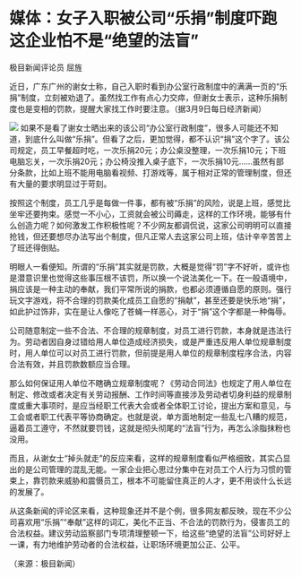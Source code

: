 # 媒体：女子入职被公司“乐捐”制度吓跑 这企业怕不是“绝望的法盲”

极目新闻评论员 屈旌

近日，广东广州的谢女士称，自己入职时看到办公室行政制度中的满满一页的“乐捐”制度，立刻被劝退了。虽然找工作有点心力交瘁，但谢女士表示，这种乐捐制度也是变相的罚款，提醒大家找工作时要注意。（据3月9日每日经济新闻）

![](https://inews.gtimg.com/om_bt/OHJKMmfZXSv5s07LVrdwDND--VxUBCJyryBhA22l4it8wAA/1000)
如果不是看了谢女士晒出来的该公司“办公室行政制度”，很多人可能还不知道，到底什么叫做“乐捐”。但看了之后，更加觉得，都不认识“捐”这个字了。该公司规定，员工早餐超时吃，一次乐捐20元；办公桌没整理，一次乐捐10元；下班电脑忘关，一次乐捐20元；办公椅没推入桌子底下，一次乐捐10元……虽然有部分条款，比如上班不能用电脑看视频、打游戏等，属于相对正常的管理制度，但还有大量的要求明显过于苛刻。

按照这个制度，员工几乎是每做一件事，都有被“乐捐”的风险，说是上班，感觉比坐牢还要拘束。感觉一不小心，工资就会被公司薅走，这样的工作环境，能够有什么创造力呢？如何激发工作积极性呢？不少网友都调侃说，这家公司明明可以直接抢钱，但还要想尽办法写出个制度，但凡正常人去这家公司上班，估计辛辛苦苦上了班还得倒贴。

明眼人一看便知。所谓的“乐捐”其实就是罚款，大概是觉得“罚”字不好听，或许也是潜意识里也觉得这些事压根不该罚，所以换一个说法美化一下。在一般语境中，捐应该是一种主动的奉献，我们平常所说的捐款，也都必须遵循自愿的原则。强行玩文字游戏，将不合理的罚款美化成员工自愿的“捐献”，甚至还要是快乐地“捐”，如此护过饰非，实在是让人像吃了苍蝇一样恶心，对于“捐”这个字都是一种侮辱。

公司随意制定一些不合法、不合理的规章制度，对员工进行罚款，本身就是违法行为。劳动者因自身过错给用人单位造成经济损失，或是严重违反用人单位规章制度时，用人单位可以对员工进行罚款，但前提是用人单位的规章制度程序合法，内容合法有效，并且罚款数额应当合理。

那么如何保证用人单位不瞎确立规章制度呢？《劳动合同法》也规定了用人单位在制定、修改或者决定有关劳动报酬、工作时间等直接涉及劳动者切身利益的规章制度或重大事项时，是应当经职工代表大会或者全体职工讨论，提出方案和意见，与工会或者职工代表平等协商确定。也就是说，单方面地制定一些乱七八糟的规范，逼着员工遵守，不然就要罚钱，这就是彻头彻尾的“法盲”行为，再怎么涂脂抹粉也没用。

而且，从谢女士“掉头就走”的反应来看，这样的规章制度看似严格细致，其实凸显出的是公司管理的混乱无能。一家企业把心思过分集中在对员工个人行为习惯的管束上，靠罚款来威胁和震慑员工，根本不可能留住真正的人才，更不用谈什么长远的发展了。

从这条新闻的评论区来看，这种现象还并不是个例，很多网友都反映，现在不少公司喜欢用“乐捐”“奉献”这样的词汇，美化不正当、不合法的罚款行为，侵害员工的合法权益。建议劳动监察部门专项清理整顿一下，给这些“绝望的法盲”公司好好上一课，有力地维护劳动者的合法权益，让职场环境更加公正、公平。

（来源：极目新闻）

